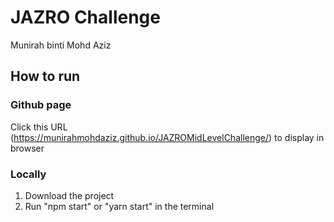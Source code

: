 # JAZRO Challenge
Munirah binti Mohd Aziz

## How to run

### Github page

Click this URL (https://munirahmohdaziz.github.io/JAZROMidLevelChallenge/) to display in browser

### Locally

1. Download the project
2. Run "npm start" or "yarn start" in the terminal
